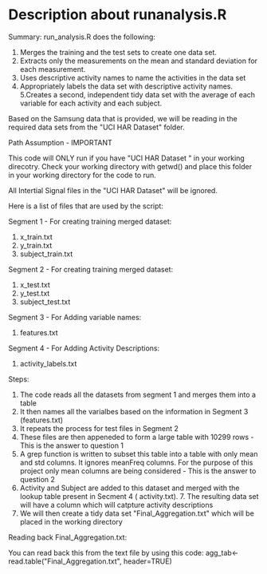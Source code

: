Description about runanalysis.R
=======
Summary: 
run_analysis.R does the following: 

 1. Merges the training and the test sets to create one data set.
 2. Extracts only the measurements on the mean and standard deviation for each measurement. 
 3. Uses descriptive activity names to name the activities in the data set
 4. Appropriately labels the data set with descriptive activity names. 
 5.Creates a second, independent tidy data set with the average of each variable for each activity and each subject. 

Based on the Samsung data that is provided, we will be reading in the required data sets from the "UCI HAR Dataset" folder.

Path Assumption - IMPORTANT

This code will ONLY run if you have "UCI HAR Dataset " in your working direcotry.
Check your working directory with getwd() and place this folder in your working directory for the code to run.

All Intertial Signal files in the "UCI HAR Dataset"  will be ignored.

Here is a list of files that are used by the script: 
 
 Segment 1 - For creating training merged dataset:
 1. x_train.txt
 2. y_train.txt
 3. subject_train.txt
 

 Segment 2 - For creating training merged dataset:
 1. x_test.txt
 2. y_test.txt
 3. subject_test.txt

 Segment 3 - For Adding variable names:
 1. features.txt


 Segment 4 - For Adding Activity Descriptions:
 1. activity_labels.txt
 
 
Steps:
1. The code reads all the datasets from segment 1 and merges them into a table
2. It then names all the varialbes based on the information in Segment 3 (features.txt)
3. It repeats the process for test files in Segment 2
4. These files are then appeneded to form a large table with 10299 rows - This is the answer to question 1
5. A grep function is written to subset this table into a table with only mean and std columns. It ignores meanFreq columns. For the purpose of this project only mean columns are being considered - This is the answer to question 2
6. Activity and Subject are added to this dataset and merged with the lookup table present in Secment 4 ( activity.txt). 7. The resulting data set will have a column which will catpture activity descriptions
8. We will then create a tidy data set "Final_Aggregation.txt" which will be placed in the working directory

Reading back Final_Aggregation.txt:

You can read back this from the text file by using this code:
agg_tab<- read.table("Final_Aggregation.txt", header=TRUE)




